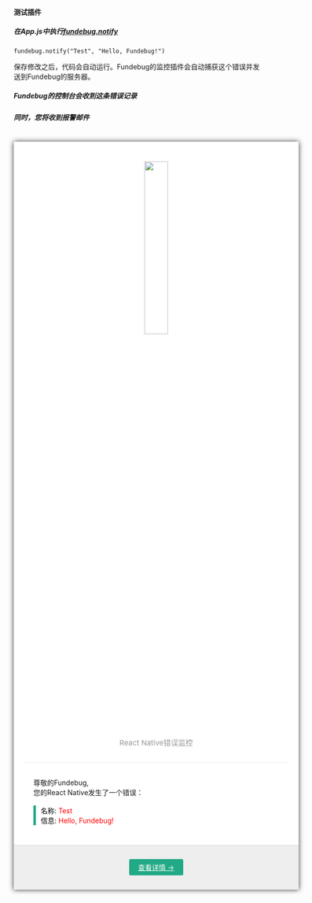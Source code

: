 #### 测试插件

##### 在App.js中执行[fundebug.notify](./api/notify.md)

```
fundebug.notify("Test", "Hello, Fundebug!")
```

保存修改之后，代码会自动运行。Fundebug的监控插件会自动捕获这个错误并发送到Fundebug的服务器。

##### Fundebug的控制台会收到这条错误记录


##### 同时，您将收到报警邮件

<div style="">
    <center>
        <div style="margin: 40px auto 0; width: 580px; background: #FFF; box-shadow: 0 0 10px #333; text-align:left;">
            <div style="margin: 0 20px; color: #999; border-bottom: 1px dotted #DDD; padding: 40px 0 30px; font-size: 15px; text-align: center;">
                <a href="https://www.fundebug.com"><img src="https://image.fundebug.com/fundebug-black.jpg" style="width:30%;"></a>
                <br> React Native错误监控
            </div>
            <div style="padding: 30px 40px 40px;">尊敬的Fundebug,
                <br> 您的React Native发生了一个错误：
                <br> &nbsp;
                <div style="border-left: 5px solid #22A985; padding: 0 0 0 10px; color: #888;">
                    <font color="black">名称: </font>
                    <font color="red">Test</font>
                    <br>
                    <font color="black">信息: </font>
                    <font color="red">Hello, Fundebug!</font>
                </div>
            </div>
            <div style="background: #EEE; border-top: 1px solid #DDD; text-align: center; height: 90px; line-height: 90px;"><a href="http://localhost:9000/dashboard/587ecdfcbc79d36d10fabf24/error/587ece0834cb85716c8cbb61" style="padding: 8px 18px; background: #22A985; color: #FFF; border-radius: 3px;">查看详情 <span>→</span></a></div>
        </div>
    </center>
</div>